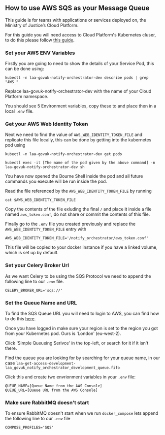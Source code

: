 ## How to use AWS SQS as your Message Queue

This guide is for teams with applications or services deployed on, the Ministry of Justice’s Cloud Platform.

For this guide you will need access to Cloud Platform's Kubernetes cluser, to do this please follow [this guide](https://user-guide.cloud-platform.service.justice.gov.uk/documentation/getting-started/kubectl-config.html).

### Set your AWS ENV Variables

Firstly you are going to need to show the details of your Service Pod, this can be done using:

```
kubectl -n laa-govuk-notify-orchestrator-dev describe pods | grep "AWS_"
```

Replace laa-govuk-notify-orchestrator-dev with the name of your Cloud Platform namespace.

You should see 5 Environment variables, copy these to and place then in a local `.env` file.

### Get your AWS Web Identity Token

Next we need to find the value of `AWS_WEB_IDENTITY_TOKEN_FILE` and replicate this file locally, this can be done by getting into the kubernetes pod using

```
kubectl -n laa-govuk-notify-orchestrator-dev get pods

kubectl exec -it [The name of the pod given by the above command] -n laa-govuk-notify-orchestrator-dev sh
```

You have now opened the Bourne Shell inside the pod and all future commands you execute will be run inside the pod.

Read the file referenced by the `AWS_WEB_IDENTITY_TOKEN_FILE` by running

```
cat $AWS_WEB_IDENTITY_TOKEN_FILE
```

Copy the contents of the file exluding the final `/` and place it inside a file named `aws_token.conf`, do not share or commit the contents of this file.

Finally go to the `.env` file you created previously and replace the `AWS_WEB_IDENTITY_TOKEN_FILE` entry with

```
AWS_WEB_IDENTITY_TOKEN_FILE='/notify_orchestrator/aws_token.conf'
```

This file will be copied to your docker instance if you have a linked volume, which is set up by default.

### Set your Celery Broker Url

As we want Celery to be using the SQS Protocol we need to append the following line to our `.env` file.

```
CELERY_BROKER_URL='sqs://'
```

### Set the Queue Name and URL

To find the SQS Queue URL you will need to login to AWS, you can find how to do this [here](https://user-guide.cloud-platform.service.justice.gov.uk/documentation/getting-started/accessing-the-cloud-console.html).

Once you have logged in make sure your region is set to the region you got from your Kubernetes pod. Ours is 'London' (eu-west-2).

Click 'Simple Queueing Serivce' in the top-left, or search for it if it isn't there.

Find the queue you are looking for by searching for your queue name, in our case `laa-get-access-development-laa_govuk_notify_orchestrator_development_queue.fifo`

Click this and create two envrionment variables in your `.env` file:

```
QUEUE_NAME=[Queue Name from the AWS Console]
QUEUE_URL=[Queue URL from the AWS Console]
```

### Make sure RabbitMQ doesn't start

To ensure RabbitMQ doesn't start when we run `docker_compose` lets append the following line to our `.env` file

```
COMPOSE_PROFILES='SQS'
```
